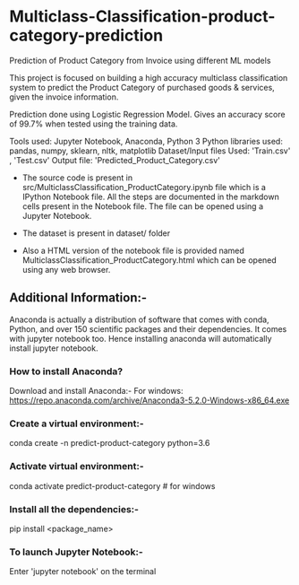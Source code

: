 # Multiclass-Classification-product-category-prediction
Prediction of Product Category from Invoice using different ML models

This project is focused on building a high accuracy multiclass classification system to predict the Product Category of purchased goods & services, given the invoice information.

Prediction done using Logistic Regression Model.
Gives an accuracy score of 99.7% when tested using the training data.

Tools used: Jupyter Notebook, Anaconda, Python 3
Python libraries used: pandas, numpy, sklearn, nltk, matplotlib
Dataset/Input files Used: 'Train.csv' , 'Test.csv'
Output file: 'Predicted_Product_Category.csv'

- The source code is present in src/MulticlassClassification_ProductCategory.ipynb file which is a IPython Notebook file.
All the steps are documented in the markdown cells present in the Notebook file. The file can be opened using a Jupyter Notebook.

- The dataset is present in dataset/ folder

- Also a HTML version of the notebook file is provided named MulticlassClassification_ProductCategory.html which can be opened using any web browser.

## Additional Information:-

Anaconda is actually a distribution of software that comes with conda, Python, and over 150 scientific packages and their dependencies. It comes with jupyter notebook too. Hence installing anaconda will automatically install jupyter notebook.

### How to install Anaconda?

Download and install Anaconda:-
For windows: https://repo.anaconda.com/archive/Anaconda3-5.2.0-Windows-x86_64.exe

### Create a virtual environment:-
conda create -n predict-product-category python=3.6

### Activate virtual environment:-
conda activate predict-product-category # for windows

### Install all the dependencies:-
pip install <package_name>

### To launch Jupyter Notebook:-
Enter 'jupyter notebook' on the terminal
